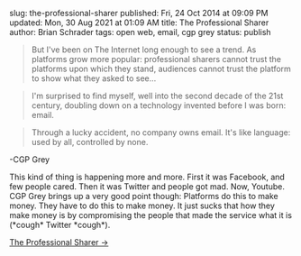 slug: the-professional-sharer
published: Fri, 24 Oct 2014 at 09:09 PM
updated: Mon, 30 Aug 2021 at 01:09 AM
title: The Professional Sharer
author: Brian Schrader
tags: open web, email, cgp grey
status: publish

> But I've been on The Internet long enough to see a trend. As platforms grow more popular: professional sharers cannot trust the platforms upon which they stand, audiences cannot trust the platform to show what they asked to see...

> I'm surprised to find myself, well into the second decade of the 21st century, doubling down on a technology invented before I was born: email.

> Through a lucky accident, no company owns email. It's like language: used by all, controlled by none.

-CGP Grey

This kind of thing is happening more and more. First it was Facebook, and few people cared. Then it was Twitter and people got mad. Now, Youtube. CGP Grey brings up a very good point though: Platforms do this to make money. They have to do this to make money. It just sucks that how they make money is by compromising the people that made the service what it is (\*cough\* Twitter \*cough\*). 

[The Professional Sharer &#8594;](http://www.cgpgrey.com/blog/the-professional-sharer)